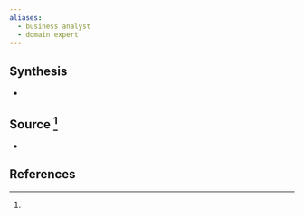 ```yaml
---
aliases:
  - business analyst
  - domain expert
---
```

## Synthesis
- 
## Source [^1]
- 
## References

[^1]: